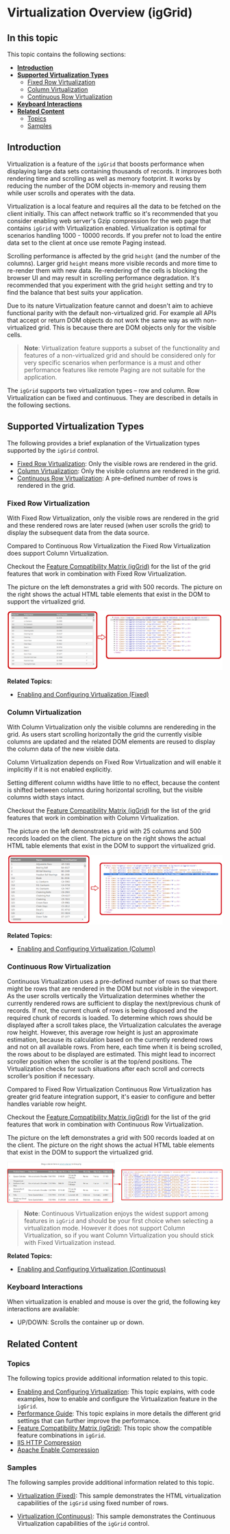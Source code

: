 ﻿<!--
|metadata|
{
    "fileName": "iggrid-virtualization-overview",
    "controlName": "igGrid",
    "tags": []
}
|metadata|
-->

# Virtualization Overview (igGrid)


## In this topic

This topic contains the following sections:

-   [**Introduction**](#introduction)
-   [**Supported Virtualization Types**](#supported_virtualization_types)
	-   [Fixed Row Virtualization](#fixed-row)
	-   [Column Virtualization](#column)
	-   [Continuous Row Virtualization](#continuous)
-   [**Keyboard Interactions**](#keyboard-interactions)
-   [**Related Content**](#related-content)
    -   [Topics](#topics)
	-   [Samples](#samples)

## <a id="introduction"></a> Introduction

Virtualization is a feature of the `igGrid` that boosts performance when displaying large data sets containing thousands of records. It improves both rendering time and scrolling as well as memory footprint. It works by reducing the number of the DOM objects in-memory and reusing them while user scrolls and operates with the data. 

Virtualization is a local feature and requires all the data to be fetched on the client initially. This can affect network traffic so it's recommended that you consider enabling web server's Gzip compression for the web page that contains `igGrid` with Virtualization enabled. Virtualization is optimal for scenarios handling 1000 - 10000 records. If you prefer not to load the entire data set to the client at once use remote Paging instead.

Scrolling performance is affected by the grid `height` (and the number of the columns). Larger grid `height` means more visible records and more time to re-render them with new data. Re-rendering of the cells is blocking the browser UI and may result in scrolling performance degradation. It's recommended that you experiment with the grid `height` setting and try to find the balance that best suits your application.

Due to its nature Virtualization feature cannot and doesn't aim to achieve functional parity with the default non-virtualized grid. For example all APIs that accept or return DOM objects do not work the same way as with non-virtualized grid. This is because there are DOM objects only for the visible cells. 

> **Note**: Virtualization feature supports a subset of the functionality and features of a non-virtualized grid and should be considered only for very specific scenarios when performance is a must and other performance features like remote Paging are not suitable for the application.

The `igGrid` supports two virtualization types – row and column. Row Virtualization can be fixed and continuous. They are described in details in the following sections.

## <a id="supported_virtualization_types"></a>Supported Virtualization Types

The following provides a brief explanation of the Virtualization types supported by the `igGrid` control.

- [Fixed Row Virtualization](#fixed-row): Only the visible rows are rendered in the grid.
- [Column Virtualization](#column): Only the visible columns are rendered in the grid.
- [Continuous Row Virtualization](#continuous): A pre-defined number of rows is rendered in the grid.

### <a id="fixed-row"></a> Fixed Row Virtualization 

With Fixed Row Virtualization, only the visible rows are rendered in the grid and these rendered rows are later reused (when user scrolls the grid) to display the subsequent data from the data source.

Compared to Continuous Row Virtualization the Fixed Row Virtualization does support Column Virtualization.

Checkout the [Feature Compatibility Matrix (igGrid)](Feature-Compatibility-Matrix(igGrid).html) for the list of the grid features that work in combination with Fixed Row Virtualization.

The picture on the left demonstrates a grid with 500 records. The picture on the right shows the actual HTML table elements that exist in the DOM to support the virtualized grid.

![](images/igGrid_Virtualization_Overview_01.png)

**Related Topics:**

-   [Enabling and Configuring Virtualization (Fixed)](igGrid-Enabling-and-Configuring-Virtualization.html#fixed-row)

### <a id="column"></a> Column Virtualization 

With Column Virtualization only the visible columns are rendereding in the grid.
As users start scrolling horizontally the grid the currently visible columns are updated and the related DOM elements are reused to display the column data of the new visible data.

Column Virtualization depends on Fixed Row Virtualization and will enable it implicitly if it is not enabled explicitly.

Setting different column widths have little to no effect, because the content is shifted between columns during horizontal scrolling, but the visible columns width stays intact.

Checkout the [Feature Compatibility Matrix (igGrid)](Feature-Compatibility-Matrix(igGrid).html) for the list of the grid features that work in combination with Column Virtualization.

The picture on the left demonstrates a grid with 25 columns and 500 records loaded on the client. The picture on the right shows the actual HTML table elements that exist in the DOM to support the virtualized grid.

![](images/igGrid_Virtualization_Overview_3.png)

**Related Topics:**

-   [Enabling and Configuring Virtualization (Column)](igGrid-Enabling-and-Configuring-Virtualization.html#column)

### <a id="continuous"></a> Continuous Row Virtualization 

Continuous Virtualization uses a pre-defined number of rows so that there might be rows that are rendered in the DOM but not visible in the viewport. As the user scrolls vertically the Virtualization determines whether the currently rendered rows are sufficient to display the next/previous chunk of records. If not, the current chunk of rows is being disposed and the required chunk of records is loaded. To determine which rows should be displayed after a scroll takes place, the Virtualization calculates the average row height. However, this average row height is just an approximate estimation, because its calculation based on the currently rendered rows and not on all available rows. From here, each time when it is being scrolled, the rows about to be displayed are estimated. This might lead to incorrect scroller position when the scroller is at the top/end positions. The Virtualization checks for such situations after each scroll and corrects scroller’s position if necessary.

Compared to Fixed Row Virtualization Continuous Row Virtualization has greater grid feature integration support, it's easier to configure and better handles variable row height.

Checkout the [Feature Compatibility Matrix (igGrid)](Feature-Compatibility-Matrix(igGrid).html) for the list of the grid features that work in combination with Continuous Row Virtualization.

The picture on the left demonstrates a grid with 500 records loaded at on the client. The picture on the right shows the actual HTML table elements that exist in the DOM to support the virtualized grid.

![](images/igGrid_Virtualization_Overview_2.png)

> **Note**: Continuous Virtualization enjoys the widest support among features in `igGrid` and should be your first choice when selecting a virtualization mode. However it does not support Column Virtualization, so if you want Column Virtualization you should stick with Fixed Virtualization instead.

**Related Topics:**

-   [Enabling and Configuring Virtualization (Continuous)](igGrid-Enabling-and-Configuring-Virtualization.html#continuous)

### <a id="keyboard-interactions"></a>Keyboard Interactions

When virtualization is enabled and mouse is over the grid, the following key interactions are available:

- UP/DOWN: Scrolls the container up or down.

## <a id="related-content"></a> Related Content

### <a id="topics"></a> Topics

The following topics provide additional information related to this topic.

- [Enabling and Configuring Virtualization](igGrid-Enabling-and-Configuring-Virtualization.html): This topic explains, with code examples, how to enable and configure the Virtualization feature in the `igGrid`.
- [Performance Guide](iggrid-performance-guide.html): This topic explains in more details the different grid settings that can further improve the performance.
- [Feature Compatibility Matrix (igGrid)](Feature-Compatibility-Matrix(igGrid).html): This topic show the compatible feature combinations in `igGrid`.
- [IIS HTTP Compression](https://www.iis.net/configreference/system.webserver/httpcompression?showTreeNavigation=true)
- [Apache Enable Compression](http://httpd.apache.org/docs/current/mod/mod_deflate.html#enable)

### <a id="samples"></a> Samples

The following samples provide additional information related to this topic.

- [Virtualization (Fixed)](%%SamplesUrl%%/grid/virtualization-fixed): This sample demonstrates the HTML virtualization capabilities of the `igGrid` using fixed number of rows.

- [Virtualization (Continuous)](%%SamplesUrl%%/grid/virtualization-continuous): This sample demonstrates the Continuous Virtualization capabilities of the `igGrid` control.